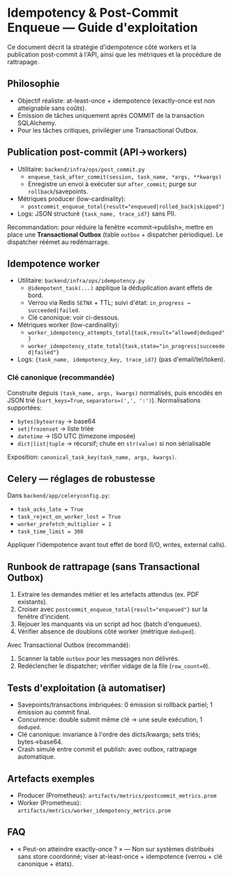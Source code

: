 # Idempotency & Post-Commit Enqueue — Guide d'exploitation

Ce document décrit la stratégie d'idempotence côté workers et la publication post-commit
à l'API, ainsi que les métriques et la procédure de rattrapage.

## Philosophie

- Objectif réaliste: at-least-once + idempotence (exactly-once est non atteignable sans coûts).
- Émission de tâches uniquement après COMMIT de la transaction SQLAlchemy.
- Pour les tâches critiques, privilégier une Transactional Outbox.

## Publication post-commit (API→workers)

- Utilitaire: `backend/infra/ops/post_commit.py`
  - `enqueue_task_after_commit(session, task_name, *args, **kwargs)`
  - Enregistre un envoi à exécuter sur `after_commit`; purge sur `rollback`/savepoints.
- Métriques producer (low-cardinality):
  - `postcommit_enqueue_total{result="enqueued|rolled_back|skipped"}`
- Logs: JSON structuré `{task_name, trace_id?}` sans PII.

Recommandation: pour réduire la fenêtre «commit→publish», mettre en place une **Transactional
Outbox** (table `outbox` + dispatcher périodique). Le dispatcher réémet au redémarrage.

## Idempotence worker

- Utilitaire: `backend/infra/ops/idempotency.py`
  - `@idempotent_task(...)` applique la déduplication avant effets de bord.
  - Verrou via Redis `SETNX` + TTL; suivi d'état: `in_progress → succeeded|failed`.
  - Clé canonique: voir ci-dessous.
- Métriques worker (low-cardinality):
  - `worker_idempotency_attempts_total{task,result="allowed|deduped"}`
  - `worker_idempotency_state_total{task,state="in_progress|succeeded|failed"}`
- Logs: `{task_name, idempotency_key, trace_id?}` (pas d'email/tel/token).

### Clé canonique (recommandée)

Construite depuis `(task_name, args, kwargs)` normalisés, puis encodés en JSON trié
(`sort_keys=True`, `separators=(',', ':')`). Normalisations supportées:

- `bytes|bytearray` → base64
- `set|frozenset` → liste triée
- `datetime` → ISO UTC (timezone imposée)
- `dict|list|tuple` → récursif; chute en `str(value)` si non sérialisable

Exposition: `canonical_task_key(task_name, args, kwargs)`.

## Celery — réglages de robustesse

Dans `backend/app/celeryconfig.py`:

- `task_acks_late = True`
- `task_reject_on_worker_lost = True`
- `worker_prefetch_multiplier = 1`
- `task_time_limit = 300`

Appliquer l'idempotence avant tout effet de bord (I/O, writes, external calls).

## Runbook de rattrapage (sans Transactional Outbox)

1) Extraire les demandes métier et les artefacts attendus (ex. PDF existants).
2) Croiser avec `postcommit_enqueue_total{result="enqueued"}` sur la fenêtre d'incident.
3) Rejouer les manquants via un script ad hoc (batch d'enqueues).
4) Vérifier absence de doublons côté worker (métrique `deduped`).

Avec Transactional Outbox (recommandé):

1) Scanner la table `outbox` pour les messages non délivrés.
2) Redéclencher le dispatcher; vérifier vidage de la file (`row_count=0`).

## Tests d'exploitation (à automatiser)

- Savepoints/transactions imbriquées: 0 émission si rollback partiel; 1 émission au commit final.
- Concurrence: double submit même clé → une seule exécution, 1 `deduped`.
- Clé canonique: invariance à l'ordre des dicts/kwargs; sets triés; bytes→base64.
- Crash simulé entre commit et publish: avec outbox, rattrapage automatique.

## Artefacts exemples

- Producer (Prometheus): `artifacts/metrics/postcommit_metrics.prom`
- Worker (Prometheus): `artifacts/metrics/worker_idempotency_metrics.prom`

## FAQ

- « Peut-on atteindre exactly-once ? » — Non sur systèmes distribués sans store coordonné; viser
  at-least-once + idempotence (verrou + clé canonique + états).


